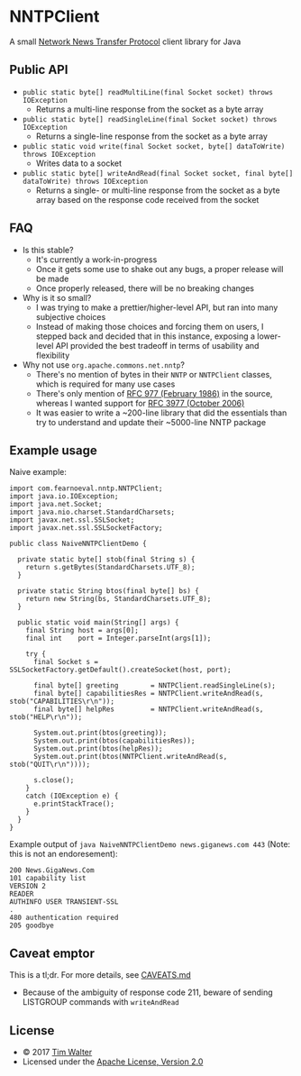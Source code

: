 # NNTPClient

A small [Network News Transfer Protocol][rfc3977] client library for Java

## Public API

- `public static byte[] readMultiLine(final Socket socket) throws IOException`
  - Returns a multi-line response from the socket as a byte array
- `public static byte[] readSingleLine(final Socket socket) throws IOException`
  - Returns a single-line response from the socket as a byte array
- `public static void write(final Socket socket, byte[] dataToWrite) throws IOException`
  - Writes data to a socket
- `public static byte[] writeAndRead(final Socket socket, final byte[] dataToWrite) throws IOException`
  - Returns a single- or multi-line response from the socket as a byte array
  based on the response code received from the socket

## FAQ

- Is this stable?
  - It's currently a work-in-progress
  - Once it gets some use to shake out any bugs, a proper release will be made
  - Once properly released, there will be no breaking changes
- Why is it so small?
  - I was trying to make a prettier/higher-level API, but ran into many
  subjective choices
  - Instead of making those choices and forcing them on users, I stepped back
  and decided that in this instance, exposing a lower-level API provided the
  best tradeoff in terms of usability and flexibility
- Why not use `org.apache.commons.net.nntp`?
  - There's no mention of bytes in their `NNTP` or `NNTPClient` classes, which
  is required for many use cases
  - There's only mention of [RFC 977 (February 1986)][rfc977] in the source,
  whereas I wanted support for [RFC 3977 (October 2006)][rfc3977]
  - It was easier to write a ~200-line library that did the essentials than try
  to understand and update their ~5000-line NNTP package

## Example usage

Naive example:

    import com.fearnoeval.nntp.NNTPClient;
    import java.io.IOException;
    import java.net.Socket;
    import java.nio.charset.StandardCharsets;
    import javax.net.ssl.SSLSocket;
    import javax.net.ssl.SSLSocketFactory;

    public class NaiveNNTPClientDemo {

      private static byte[] stob(final String s) {
        return s.getBytes(StandardCharsets.UTF_8);
      }

      private static String btos(final byte[] bs) {
        return new String(bs, StandardCharsets.UTF_8);
      }

      public static void main(String[] args) {
        final String host = args[0];
        final int    port = Integer.parseInt(args[1]);

        try {
          final Socket s = SSLSocketFactory.getDefault().createSocket(host, port);

          final byte[] greeting        = NNTPClient.readSingleLine(s);
          final byte[] capabilitiesRes = NNTPClient.writeAndRead(s, stob("CAPABILITIES\r\n"));
          final byte[] helpRes         = NNTPClient.writeAndRead(s, stob("HELP\r\n"));

          System.out.print(btos(greeting));
          System.out.print(btos(capabilitiesRes));
          System.out.print(btos(helpRes));
          System.out.print(btos(NNTPClient.writeAndRead(s, stob("QUIT\r\n"))));

          s.close();
        }
        catch (IOException e) {
          e.printStackTrace();
        }
      }
    }

Example output of `java NaiveNNTPClientDemo news.giganews.com 443` (Note: this
is not an endoresement):

    200 News.GigaNews.Com
    101 capability list
    VERSION 2
    READER
    AUTHINFO USER TRANSIENT-SSL
    .
    480 authentication required
    205 goodbye

## Caveat emptor

This is a tl;dr. For more details, see [CAVEATS.md](CAVEATS.md)

- Because of the ambiguity of response code 211, beware of sending LISTGROUP
commands with `writeAndRead`

## License

- © 2017 [Tim Walter](https://www.fearnoeval.com/)
- Licensed under the [Apache License, Version 2.0](LICENSE)

[rfc977]: https://tools.ietf.org/html/rfc977
[rfc3977]: https://tools.ietf.org/html/rfc3977
